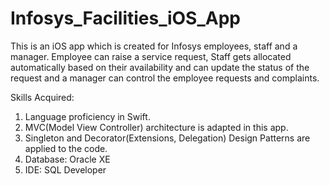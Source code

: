 # Infosys_Facilities_iOS_App
This is an iOS app which is created for Infosys employees, staff and a manager. Employee can raise a service request, Staff gets allocated automatically based on their availability and can update the status of the request and a manager can control the employee requests and complaints.

Skills Acquired: 
1) Language proficiency in Swift.
2) MVC(Model View Controller) architecture is adapted in this app.
3) Singleton and Decorator(Extensions, Delegation) Design Patterns are applied to the code.
4) Database: Oracle XE 
5) IDE: SQL Developer 
